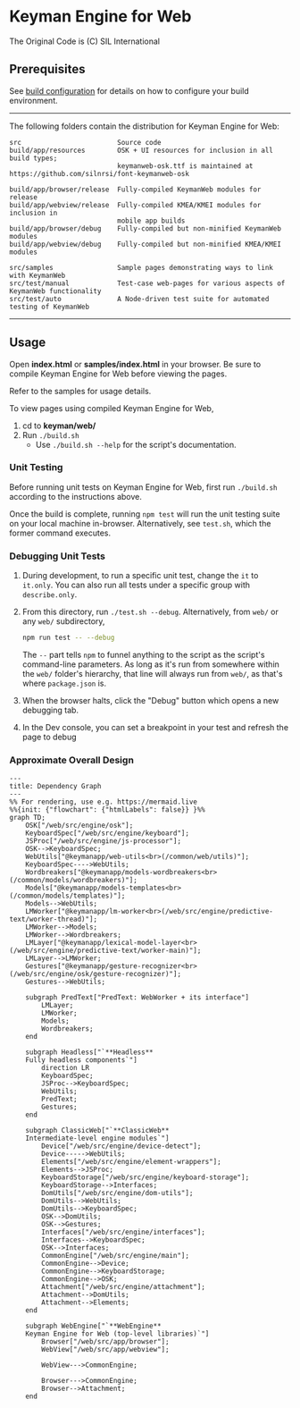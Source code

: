 # Keyman Engine for Web
The Original Code is (C) SIL International

## Prerequisites
See [build configuration](../docs/build/index.md) for details on how to
configure your build environment.

**********************************************************************

The following folders contain the distribution for Keyman Engine for Web:

```text
src                        Source code
build/app/resources        OSK + UI resources for inclusion in all build types;
                           keymanweb-osk.ttf is maintained at https://github.com/silnrsi/font-keymanweb-osk

build/app/browser/release  Fully-compiled KeymanWeb modules for release
build/app/webview/release  Fully-compiled KMEA/KMEI modules for inclusion in
                           mobile app builds
build/app/browser/debug    Fully-compiled but non-minified KeymanWeb modules
build/app/webview/debug    Fully-compiled but non-minified KMEA/KMEI modules

src/samples                Sample pages demonstrating ways to link with KeymanWeb
src/test/manual            Test-case web-pages for various aspects of KeymanWeb functionality
src/test/auto              A Node-driven test suite for automated testing of KeymanWeb
```

**********************************************************************

## Usage

Open **index.html** or **samples/index.html** in your browser. Be sure to
compile Keyman Engine for Web before viewing the pages.

Refer to the samples for usage details.

To view pages using compiled Keyman Engine for Web,

1. cd to **keyman/web/**
2. Run `./build.sh`
   - Use `./build.sh --help` for the script's documentation.

### Unit Testing

Before running unit tests on Keyman Engine for Web, first run `./build.sh`
according to the instructions above.

Once the build is complete, running `npm test` will run the unit testing suite
on your local machine in-browser. Alternatively, see `test.sh`, which
the former command executes.

### Debugging Unit Tests

1. During development, to run a specific unit test, change the `it` to
   `it.only`. You can also run all tests under a specific group with
   `describe.only`.
2. From this directory, run `./test.sh --debug`. Alternatively, from
   `web/` or any `web/` subdirectory,

   ```bash
   npm run test -- --debug
   ```

   The `--` part tells `npm` to funnel anything to the script as the script's
   command-line parameters. As long as it's run from somewhere within the `web/`
   folder's hierarchy, that line will always run from `web/`, as that's where
   `package.json` is.

3. When the browser halts, click the "Debug" button which opens a new debugging
   tab.
4. In the Dev console, you can set a breakpoint in your test and refresh the
   page to debug

### Approximate Overall Design

```mermaid
---
title: Dependency Graph
---
%% For rendering, use e.g. https://mermaid.live
%%{init: {"flowchart": {"htmlLabels": false}} }%%
graph TD;
    OSK["/web/src/engine/osk"];
    KeyboardSpec["/web/src/engine/keyboard"];
    JSProc["/web/src/engine/js-processor"];
    OSK-->KeyboardSpec;
    WebUtils["@keymanapp/web-utils<br>(/common/web/utils)"];
    KeyboardSpec---->WebUtils;
    Wordbreakers["@keymanapp/models-wordbreakers<br>(/common/models/wordbreakers)"];
    Models["@keymanapp/models-templates<br>(/common/models/templates)"];
    Models-->WebUtils;
    LMWorker["@keymanapp/lm-worker<br>(/web/src/engine/predictive-text/worker-thread)"];
    LMWorker-->Models;
    LMWorker-->Wordbreakers;
    LMLayer["@keymanapp/lexical-model-layer<br>(/web/src/engine/predictive-text/worker-main)"];
    LMLayer-->LMWorker;
    Gestures["@keymanapp/gesture-recognizer<br>(/web/src/engine/osk/gesture-recognizer)"];
    Gestures-->WebUtils;

    subgraph PredText["PredText: WebWorker + its interface"]
        LMLayer;
        LMWorker;
        Models;
        Wordbreakers;
    end

    subgraph Headless["`**Headless**
    Fully headless components`"]
        direction LR
        KeyboardSpec;
        JSProc-->KeyboardSpec;
        WebUtils;
        PredText;
        Gestures;
    end

    subgraph ClassicWeb["`**ClassicWeb**
    Intermediate-level engine modules`"]
        Device["/web/src/engine/device-detect"];
        Device----->WebUtils;
        Elements["/web/src/engine/element-wrappers"];
        Elements-->JSProc;
        KeyboardStorage["/web/src/engine/keyboard-storage"];
        KeyboardStorage-->Interfaces;
        DomUtils["/web/src/engine/dom-utils"];
        DomUtils-->WebUtils;
        DomUtils-->KeyboardSpec;
        OSK-->DomUtils;
        OSK-->Gestures;
        Interfaces["/web/src/engine/interfaces"];
        Interfaces-->KeyboardSpec;
        OSK-->Interfaces;
        CommonEngine["/web/src/engine/main"];
        CommonEngine-->Device;
        CommonEngine-->KeyboardStorage;
        CommonEngine-->OSK;
        Attachment["/web/src/engine/attachment"];
        Attachment-->DomUtils;
        Attachment-->Elements;
    end

    subgraph WebEngine["`**WebEngine**
    Keyman Engine for Web (top-level libraries)`"]
        Browser["/web/src/app/browser"];
        WebView["/web/src/app/webview"];

        WebView--->CommonEngine;

        Browser--->CommonEngine;
        Browser-->Attachment;
    end
```

